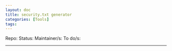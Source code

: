 ```yaml
---
layout: doc
title: security.txt generator
categories: [Tools]
tags: 
---
```

Repo:
Status:
Maintainer/s: 
To do/s:

---